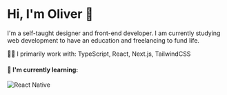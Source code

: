 # Hi, I'm Oliver 👋

I'm a self-taught designer and front-end developer. I am currently studying web development to have an education and freelancing to fund life.

👨‍💻 I primarily work with: TypeScript, React, Next.js, TailwindCSS

#### 🤔 I'm currently learning:
![React Native](https://img.shields.io/badge/React%20Native-blue?&style=for-the-badge&logo=React&logoColor=61DAFB) 

<!--
**olivercederborg/olivercederborg** is a ✨ _special_ ✨ repository because its `README.md` (this file) appears on your GitHub profile.

Here are some ideas to get you started:

- 🔭 I’m currently working on ...
- 🌱 I’m currently learning ...
- 👯 I’m looking to collaborate on ...
- 🤔 I’m looking for help with ...
- 💬 Ask me about ...
- 📫 How to reach me: ...
- 😄 Pronouns: ...
- ⚡ Fun fact: ...
-->
